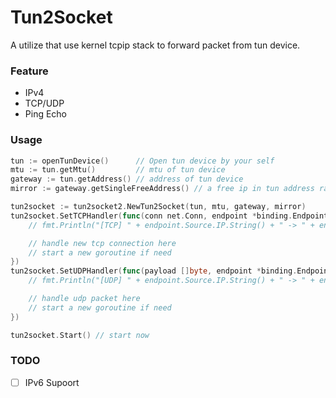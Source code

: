 # Tun2Socket

A utilize that use kernel tcpip stack to forward packet from tun device.

### Feature

- IPv4
- TCP/UDP
- Ping Echo

### Usage

```go
tun := openTunDevice()      // Open tun device by your self
mtu := tun.getMtu()         // mtu of tun device
gateway := tun.getAddress() // address of tun device
mirror := gateway.getSingleFreeAddress() // a free ip in tun address range

tun2socket := tun2socket2.NewTun2Socket(tun, mtu, gateway, mirror)
tun2socket.SetTCPHandler(func(conn net.Conn, endpoint *binding.Endpoint) {
    // fmt.Println("[TCP] " + endpoint.Source.IP.String() + " -> " + endpoint.Target.IP.String())

    // handle new tcp connection here
    // start a new goroutine if need
})
tun2socket.SetUDPHandler(func(payload []byte, endpoint *binding.Endpoint, sender redirect.UDPSender) {
    // fmt.Println("[UDP] " + endpoint.Source.IP.String() + " -> " + endpoint.Target.IP.String())

    // handle udp packet here
    // start a new goroutine if need 
})

tun2socket.Start() // start now
```

### TODO

- [ ] IPv6 Supoort
